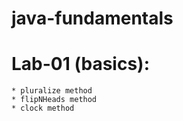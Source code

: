 # java-fundamentals

# Lab-01 (basics):
    * pluralize method
    * flipNHeads method
    * clock method
